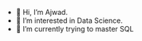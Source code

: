 - 👋 Hi, I’m Ajwad.
- 👀 I’m interested in Data Science.
- 🌱 I’m currently trying to master SQL 


<!---
mohammedhussain112/mohammedhussain112 is a ✨ special ✨ repository because its `README.md` (this file) appears on your GitHub profile.
You can click the Preview link to take a look at your changes.
--->
